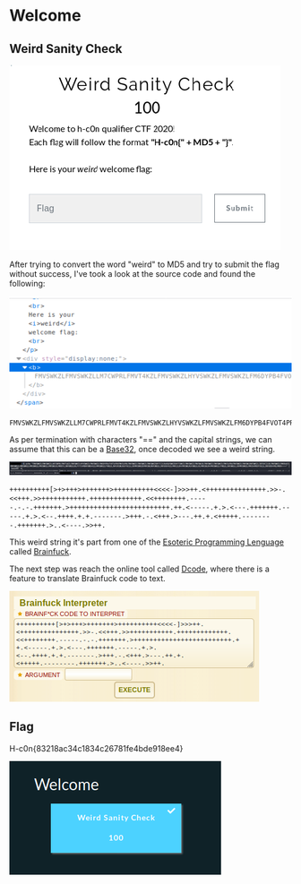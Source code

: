 # Welcome

## Weird Sanity Check

![Screenshot](https://raw.githubusercontent.com/Gh05t1nTh3SSH/Write-ups/master/CTF/H-c0n%202020/Images/welcome_title.png)

After trying to convert the word "weird" to MD5 and try to submit the flag without success, I've took a look at the source code and found the following:

![Screenshot](https://raw.githubusercontent.com/Gh05t1nTh3SSH/Write-ups/master/CTF/H-c0n%202020/Images/source_code.png)

~~~
FMVSWKZLFMVSWKZLLM7CWPRLFMVT4KZLFMVSWKZLHYVSWKZLFMVSWKZLFM6DYPB4FVOT4PR6FMVS4PBLFMVSWKZLFMVSWKZLFMVSWKZOHY7C2LR4HQVSWKZOHY7CWKZLFMVSWKZLFMVSWLRLFMVSWKZLFMVSWKZLFMVS4PB4FMVSWKZLFMVSWLRNFUWS2LJOFUXC2LRLFMVSWKZLFMXD4KZLFMVSWKZLFMVSWKZLFMVSWKZLFMVSWKZLFMVSWLRLFMXDYLJNFUWS2LRLFY7C4PBNFUWS4KZLFMVSWKZLFYWS2LJNFUXCWLR6FY6C2LJOFMVSWKZOFMXCWLRNFUWS2LJNFUXD4KZLFMXC2LR4FMVSWLR6FUWS2LRLFMXCWLR4FMVSWKZLFYWS2LJNFUWS2LJOFMVSWKZLFMVS4PROFY6C2LJNFUXD4PRLFMXA====
~~~

As per termination with characters "==" and the capital strings, we can assume that this can be a [Base32](https://en.wikipedia.org/wiki/Base32), once decoded we see a weird string. 

![Screenshot](https://raw.githubusercontent.com/Gh05t1nTh3SSH/Write-ups/master/CTF/H-c0n%202020/Images/base32_d.png)

~~~
++++++++++[>+>+++>+++++++>++++++++++<<<<-]>>>++.<+++++++++++++++.>>-.<<+++.>>+++++++++++.+++++++++++++.<<++++++++.-----.-.-.+++++++.>+++++++++++++++++++++++++.++.<-----.+.>.<---.+++++++.-----.+.>.<--.++++.+.+.-------.>+++.-.<+++.>---.++.+.<+++++.--------.+++++++.>..<----.>>++.
~~~
This weird string it's part from one of the [Esoteric Programming Lenguage](https://en.wikipedia.org/wiki/Esoteric_programming_language) called [Brainfuck](https://en.wikipedia.org/wiki/Brainfuck).

The next step was reach the online tool called [Dcode](https://www.dcode.fr/brainfuck-language), where there is a feature to translate Brainfuck code to text.

![Screenshot](https://raw.githubusercontent.com/Gh05t1nTh3SSH/Write-ups/master/CTF/H-c0n%202020/Images/dcode_brain.png)

## Flag 

H-c0n{83218ac34c1834c26781fe4bde918ee4}

![Screenshot](https://raw.githubusercontent.com/Gh05t1nTh3SSH/Write-ups/master/CTF/H-c0n%202020/Images/welcome_comlpete.png)

